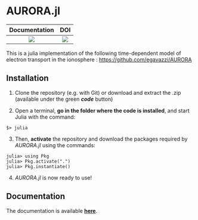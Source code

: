 # AURORA.jl

| **Documentation**                 | **DOI**                 |
|:---------------------------------:|:-----------------------:|
| [![][docs-dev-img]][docs-dev-url] | [![][doi-img]][doi-url] |

This is a julia implementation of the following time-dependent model of electron transport in the ionosphere : 
https://github.com/egavazzi/AURORA



## Installation

1. Clone the repository (e.g. with Git) or download and extract the .zip (available under the green _**code**_ button)

2. Open a terminal, **go in the folder where the code is installed**, and start Julia with the command:
```
$> julia
```

3. Then, **activate** the repository and download the packages required by *AURORA.jl* using the commands:
```julia-repl
julia> using Pkg
julia> Pkg.activate(".")
julia> Pkg.instantiate()
```

4. *AURORA.jl* is now ready to use!



## Documentation
The documentation is available [**here**](https://egavazzi.github.io/AURORA.jl/dev/).





[docs-dev-img]: https://img.shields.io/badge/docs-dev-blue.svg
[docs-dev-url]: https://egavazzi.github.io/AURORA.jl/dev/
[doi-img]: https://zenodo.org/badge/DOI/10.5281/zenodo.11238620.svg
[doi-url]: https://doi.org/10.5281/zenodo.11238620
